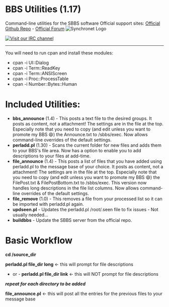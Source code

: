 # BBS Utilities (1.17)
Command-line utilities for the SBBS software
Official support sites: [Official Github Repo](https://github.com/fstltna/bbs_utils) - [Official Forum](https://synchronetbbs.org/index.php/forum/bbs-utils-suite-support) 
![Synchronet Logo](https://SynchronetBBS.org/SynchronetLogo.png) 

[![Visit our IRC channel](https://kiwiirc.com/buttons/irc.synchro.net/SynchronetFans.png)](https://kiwiirc.com/client/irc.synchro.net/?nick=guest|?#SynchronetFans)

---

You will need to run cpan and install these modules:

- cpan -i UI::Dialog
- cpan -i Term::ReadKey
- cpan -i Term::ANSIScreen
- cpan -i Proc::ProcessTable
- cpan -i Number::Bytes::Human

Included Utilities:
=
- **bbs_announce** (1.4) - This posts a text file to the desired groups. It posts as content, not a attachment! The settings are in the file at the top. Especially note that you need to copy (and edit unless you want to promote my BBS 😄) the Announce.txt to /sbbs/exec. Now allows command-line overrides of the default settings.
- **perladd.pl** (1.30) - Scans the current folder for new files and adds them to your BBS's file area. Now has a option to enable you to add descriptions to your files at add-time.
- **file_announce** (1.4) - This posts a list of files that you have added using perladd.pl to the message base of your choice. It posts as content, not a attachment! The settings are in the file at the top. Especially note that you need to copy (and edit unless you want to promote my BBS 😄) the FilePost.txt & FilePostBottom.txt to /sbbs/exec. This version now handles long descriptions in the file list columns. Now allows command-line overrides of the default settings.
- **file_remove** (1.0) - This removes a file from your processed list so it can be imported with perladd.pl again.
- **updseen.pl** - Updates the perladd.pl /root/.seen file to fix issues - Not usually needed...
- **buildbbs** - Update the SBBS server from the official repo.

Basic Workflow
==
**cd /source_dir**

**perladd.pl file_dir long**    <- this will prompt for file descriptions
- or -
**perladd.pl file_dir link**    <- this will NOT prompt for file descriptions

**_repeat for each directory to be added_**

**file_announce.pl**   <- this will post all the entries for the previous files to your message base
